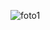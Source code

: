 ![foto1](https://user-images.githubusercontent.com/96843649/213950471-36a65061-f6df-49c3-9a93-d037044265ae.jpg)

